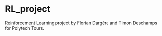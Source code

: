 # RL_project

Reinforcement Learning project by Florian Dargère and Timon Deschamps for Polytech Tours.
